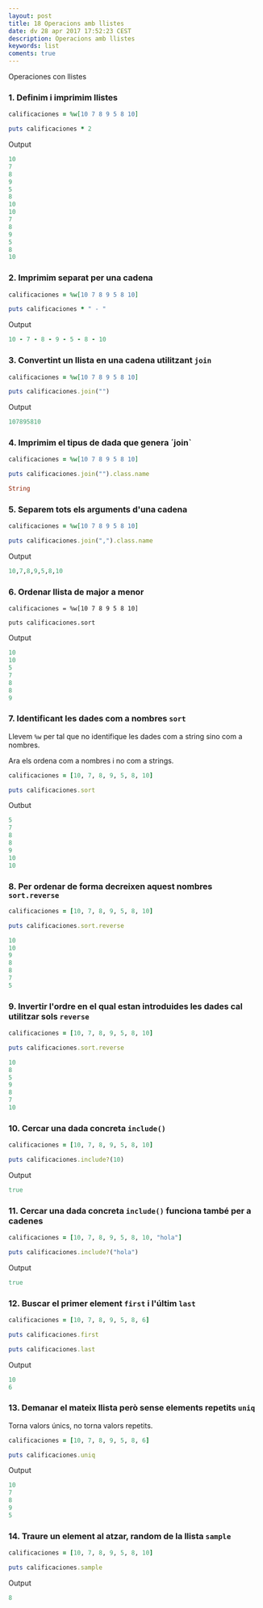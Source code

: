 ```yaml
---
layout: post
title: 18 Operacions amb llistes
date: dv 28 apr 2017 17:52:23 CEST 
description: Operacions amb llistes
keywords: list
coments: true
---
```


Operaciones con llistes

### 1. Definim i imprimim llistes

```ruby
calificaciones = %w[10 7 8 9 5 8 10]

puts calificaciones * 2
```

Output

```ruby
10
7
8
9
5
8
10
10
7
8
9
5
8
10
```
### 2. Imprimim separat per una cadena

```ruby
calificaciones = %w[10 7 8 9 5 8 10]

puts calificaciones * " - "
```

Output

```ruby
10 - 7 - 8 - 9 - 5 - 8 - 10
```

### 3. Convertint un llista en una cadena utilitzant `join`

```ruby
calificaciones = %w[10 7 8 9 5 8 10]

puts calificaciones.join("")
```

Output

```ruby
107895810
```

### 4. Imprimim el tipus de dada que genera ´join`

```ruby
calificaciones = %w[10 7 8 9 5 8 10]

puts calificaciones.join("").class.name
```

```ruby
String
```

### 5. Separem tots els arguments d'una cadena

```ruby
calificaciones = %w[10 7 8 9 5 8 10]

puts calificaciones.join(",").class.name
```

Output

```ruby
10,7,8,9,5,8,10
```

### 6. Ordenar llista de major a menor

```ryby
calificaciones = %w[10 7 8 9 5 8 10]

puts calificaciones.sort
```

Output

```ruby
10
10
5
7
8
8
9
```

### 7. Identificant les dades com a nombres `sort`

Llevem `%w` per tal que no identifique les dades com a string sino com a nombres.

Ara els ordena com a nombres i no com a strings.

```ruby
calificaciones = [10, 7, 8, 9, 5, 8, 10]

puts calificaciones.sort
```

Outbut

```ruby
5
7
8
8
9
10
10
```

### 8. Per ordenar de forma decreixen aquest nombres `sort.reverse`

```ruby
calificaciones = [10, 7, 8, 9, 5, 8, 10]

puts calificaciones.sort.reverse
```

```ruby
10
10
9
8
8
7
5
```

### 9. Invertir l'ordre en el qual estan introduides les dades cal utilitzar sols `reverse`

```ruby
calificaciones = [10, 7, 8, 9, 5, 8, 10]

puts calificaciones.sort.reverse
```

```ruby
10
8
5
9
8
7
10
```

### 10. Cercar una dada concreta `include()`

```ruby
calificaciones = [10, 7, 8, 9, 5, 8, 10]

puts calificaciones.include?(10)
```

Output

```ruby
true
```

### 11. Cercar una dada concreta `include()` funciona també per a cadenes

```ruby
calificaciones = [10, 7, 8, 9, 5, 8, 10, "hola"]

puts calificaciones.include?("hola")
```

Output

```ruby
true
```

### 12. Buscar el primer element `first` i l'últim `last`

```ruby
calificaciones = [10, 7, 8, 9, 5, 8, 6]

puts calificaciones.first

puts calificaciones.last
```

Output

```ruby
10
6
```
### 13. Demanar el mateix llista però sense elements repetits `uniq`

Torna valors únics, no torna valors repetits.

```ruby
calificaciones = [10, 7, 8, 9, 5, 8, 6]

puts calificaciones.uniq
```

Output

```ruby
10
7
8
9
5
```
### 14. Traure un element al atzar, random de la llista `sample`

```ruby
calificaciones = [10, 7, 8, 9, 5, 8, 10]

puts calificaciones.sample
```

Output

```ruby
8
```

